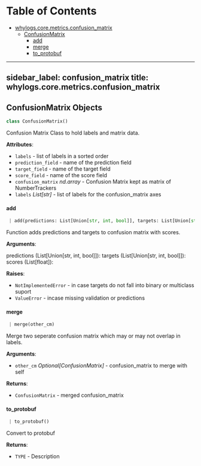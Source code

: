 # Table of Contents

* [whylogs.core.metrics.confusion\_matrix](#whylogs.core.metrics.confusion_matrix)
  * [ConfusionMatrix](#whylogs.core.metrics.confusion_matrix.ConfusionMatrix)
    * [add](#whylogs.core.metrics.confusion_matrix.ConfusionMatrix.add)
    * [merge](#whylogs.core.metrics.confusion_matrix.ConfusionMatrix.merge)
    * [to\_protobuf](#whylogs.core.metrics.confusion_matrix.ConfusionMatrix.to_protobuf)

---
sidebar_label: confusion_matrix
title: whylogs.core.metrics.confusion_matrix
---

## ConfusionMatrix Objects

```python
class ConfusionMatrix()
```

Confusion Matrix Class to hold labels and matrix data.

**Attributes**:

- `labels` - list of labels in a sorted order
- `prediction_field` - name of the prediction field
- `target_field` - name of the target field
- `score_field` - name of the score field
- `confusion_matrix` _nd.array_ - Confusion Matrix kept as matrix of NumberTrackers
- `labels` _List[str]_ - list of labels for the confusion_matrix axes

#### add

```python
 | add(predictions: List[Union[str, int, bool]], targets: List[Union[str, int, bool]], scores: List[float])
```

Function adds predictions and targets to confusion matrix with scores.

**Arguments**:

predictions (List[Union[str, int, bool]]):
targets (List[Union[str, int, bool]]):
scores (List[float]):


**Raises**:

- `NotImplementedError` - in case targets do not fall into binary or
multiclass suport
- `ValueError` - incase missing validation or predictions

#### merge

```python
 | merge(other_cm)
```

Merge two seperate confusion matrix which may or may not overlap in labels.

**Arguments**:

- `other_cm` _Optional[ConfusionMatrix]_ - confusion_matrix to merge with self

**Returns**:

- `ConfusionMatrix` - merged confusion_matrix

#### to\_protobuf

```python
 | to_protobuf()
```

Convert to protobuf

**Returns**:

- `TYPE` - Description

